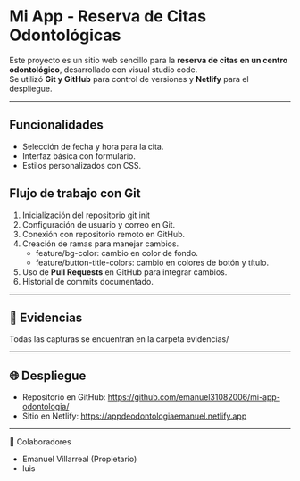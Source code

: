 # Mi App - Reserva de Citas Odontológicas

Este proyecto es un sitio web sencillo para la **reserva de citas en un centro odontológico**, desarrollado con visual studio code.  
Se utilizó **Git y GitHub** para control de versiones y **Netlify** para el despliegue.

---

## Funcionalidades
- Selección de fecha y hora para la cita.
- Interfaz básica con formulario.
- Estilos personalizados con CSS.



## Flujo de trabajo con Git
1. Inicialización del repositorio git init
2. Configuración de usuario y correo en Git.
3. Conexión con repositorio remoto en GitHub.
4. Creación de ramas para manejar cambios.
   - feature/bg-color: cambio en color de fondo.
   - feature/button-title-colors: cambio en colores de botón y título.
5. Uso de **Pull Requests** en GitHub para integrar cambios.
6. Historial de commits documentado.

---

## 📂 Evidencias
Todas las capturas se encuentran en la carpeta evidencias/ 

---

## 🌐 Despliegue
- Repositorio en GitHub: https://github.com/emanuel31082006/mi-app-odontologia/
- Sitio en Netlify: https://appdeodontologiaemanuel.netlify.app

---

👥 Colaboradores
- Emanuel Villarreal (Propietario)  
- luis  

